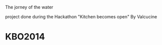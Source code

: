The jorney of the water

project done during the Hackathon "Kitchen becomes open" By Valcucine



KBO2014
=======
